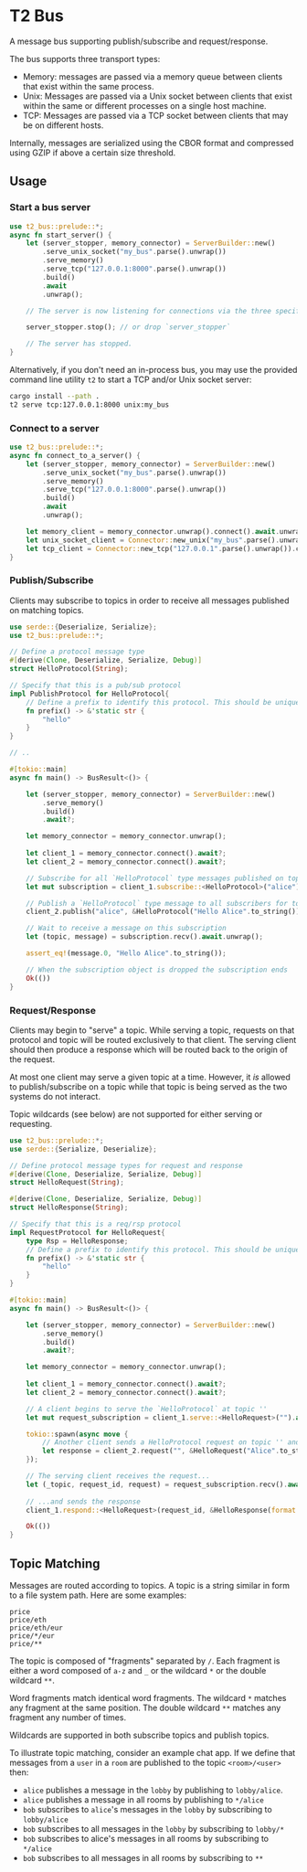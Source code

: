 # T2 Bus

A message bus supporting publish/subscribe and request/response.  

The bus supports three transport types:

- Memory: messages are passed via a memory queue between clients that exist within the same process.
- Unix: Messages are passed via a Unix socket between clients that exist within the same or different processes on a single host machine.
- TCP: Messages are passed via a TCP socket between clients that may be on different hosts.

Internally, messages are serialized using the CBOR format and compressed using GZIP if above a certain size threshold.

## Usage

### Start a bus server

```rust
use t2_bus::prelude::*;
async fn start_server() {
    let (server_stopper, memory_connector) = ServerBuilder::new()
        .serve_unix_socket("my_bus".parse().unwrap())
        .serve_memory()
        .serve_tcp("127.0.0.1:8000".parse().unwrap())
        .build()
        .await
        .unwrap();

    // The server is now listening for connections via the three specified endpoints.

    server_stopper.stop(); // or drop `server_stopper`

    // The server has stopped.
}
```

Alternatively, if you don't need an in-process bus, you may use the provided command line utility `t2` to start a TCP and/or Unix socket server:

```bash
cargo install --path .
t2 serve tcp:127.0.0.1:8000 unix:my_bus
```

### Connect to a server

```rust
use t2_bus::prelude::*;
async fn connect_to_a_server() {
    let (server_stopper, memory_connector) = ServerBuilder::new()
        .serve_unix_socket("my_bus".parse().unwrap())
        .serve_memory()
        .serve_tcp("127.0.0.1:8000".parse().unwrap())
        .build()
        .await
        .unwrap();

    let memory_client = memory_connector.unwrap().connect().await.unwrap();
    let unix_socket_client = Connector::new_unix("my_bus".parse().unwrap()).connect().await.unwrap();
    let tcp_client = Connector::new_tcp("127.0.0.1".parse().unwrap()).connect().await.unwrap();
}
```

### Publish/Subscribe

Clients may subscribe to topics in order to receive all messages published on matching topics.

```rust
use serde::{Deserialize, Serialize};
use t2_bus::prelude::*;

// Define a protocol message type
#[derive(Clone, Deserialize, Serialize, Debug)]
struct HelloProtocol(String);

// Specify that this is a pub/sub protocol
impl PublishProtocol for HelloProtocol{
    // Define a prefix to identify this protocol. This should be unique within all the protocols on your bus.
    fn prefix() -> &'static str {
        "hello"
    }
}

// ..

#[tokio::main]
async fn main() -> BusResult<()> {

    let (server_stopper, memory_connector) = ServerBuilder::new()
        .serve_memory()
        .build()
        .await?;

    let memory_connector = memory_connector.unwrap();
    
    let client_1 = memory_connector.connect().await?;
    let client_2 = memory_connector.connect().await?;

    // Subscribe for all `HelloProtocol` type messages published on topics matching "alice"
    let mut subscription = client_1.subscribe::<HelloProtocol>("alice").await?;

    // Publish a `HelloProtocol` type message to all subscribers for topics matching "alice"
    client_2.publish("alice", &HelloProtocol("Hello Alice".to_string())).await?;

    // Wait to receive a message on this subscription
    let (topic, message) = subscription.recv().await.unwrap();

    assert_eq!(message.0, "Hello Alice".to_string());

    // When the subscription object is dropped the subscription ends
    Ok(())
}

```

### Request/Response

Clients may begin to "serve" a topic. While serving a topic, requests on that protocol and topic will be routed exclusively 
to that client. The serving client should then produce a response which will be routed back to the origin of the request.

At most one client may serve a given topic at a time. However, it _is_ allowed to publish/subscribe on a topic while that 
topic is being served as the two systems do not interact.

Topic wildcards (see below) are not supported for either serving or requesting.

```rust
use t2_bus::prelude::*;
use serde::{Serialize, Deserialize};

// Define protocol message types for request and response
#[derive(Clone, Deserialize, Serialize, Debug)]
struct HelloRequest(String);

#[derive(Clone, Deserialize, Serialize, Debug)]
struct HelloResponse(String);

// Specify that this is a req/rsp protocol
impl RequestProtocol for HelloRequest{
    type Rsp = HelloResponse;
    // Define a prefix to identify this protocol. This should be unique within all the protocols on your bus.
    fn prefix() -> &'static str {
        "hello"
    }
}

#[tokio::main]
async fn main() -> BusResult<()> {

    let (server_stopper, memory_connector) = ServerBuilder::new()
        .serve_memory()
        .build()
        .await?;

    let memory_connector = memory_connector.unwrap();
    
    let client_1 = memory_connector.connect().await?;
    let client_2 = memory_connector.connect().await?;

    // A client begins to serve the `HelloProtocol` at topic ''
    let mut request_subscription = client_1.serve::<HelloRequest>("").await?;

    tokio::spawn(async move {
        // Another client sends a HelloProtocol request on topic '' and later receives a response
        let response = client_2.request("", &HelloRequest("Alice".to_string())).await.unwrap();
    });

    // The serving client receives the request...
    let (_topic, request_id, request) = request_subscription.recv().await.unwrap();
        
    // ...and sends the response
    client_1.respond::<HelloRequest>(request_id, &HelloResponse(format!("Hello {}", &request.0))).await?;

    Ok(())
}
```

## Topic Matching

Messages are routed according to topics. A topic is a string similar in form to a file system path. Here are some examples:

```text
price
price/eth
price/eth/eur
price/*/eur
price/**
```

The topic is composed of "fragments" separated by `/`. Each fragment is either a word composed of `a-z` and `_` or the wildcard `*` or the double wildcard `**`. 

Word fragments match identical word fragments. The wildcard `*` matches any fragment at the same position. The double wildcard `**` matches any fragment any number of times. 

Wildcards are supported in both subscribe topics and publish topics. 

To illustrate topic matching, consider an example chat app. If we define that messages from a `user` in a `room` are published to the topic `<room>/<user>` then:

- `alice` publishes a message in the `lobby` by publishing to `lobby/alice`.
- `alice` publishes a message in all rooms by publishing to `*/alice`
- `bob` subscribes to `alice`'s messages in the `lobby` by subscribing to `lobby/alice`
- `bob` subscribes to all messages in the `lobby` by subscribing to `lobby/*`
- `bob` subscribes to alice's messages in all rooms by subscribing to `*/alice`
- `bob` subscribes to all messages in all rooms by subscribing to `**`